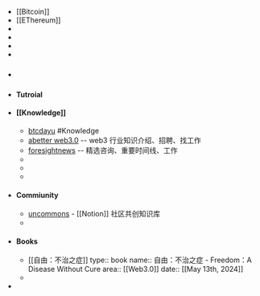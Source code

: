 - [[Bitcoin]]
- [[EThereum]]
-
-
-
-
- ###
- #### Tutroial
- #### [[Knowledge]]
	- [btcdayu](https://btcdayu.gitbook.io/dayu) #Knowledge
	- [abetter web3.0](https://abetterweb3.notion.site/abetterweb3-7ce334dcf8524cb79a5894bdd784ddb4) -- web3 行业知识介绍、招聘、找工作
	- [foresightnews](https://foresightnews.pro/) -- 精选咨询、重要时间线、工作
	-
	-
	-
- #### Commiunity
	- [uncommons](https://uncommons.notion.site/Uncommons-04ea0224d3cd4fe9b5181b6dd22d02b4) - [[Notion]] 社区共创知识库
	-
- #### Books
	- [[自由：不治之症]]
	  type:: book
	  name:: 自由：不治之症 - Freedom：A Disease Without Cure
	  area:: [[Web3.0]] 
	  date:: [[May 13th, 2024]]
	-
-